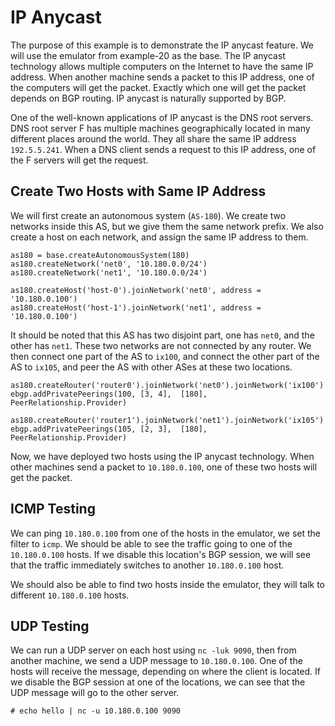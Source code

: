 # IP Anycast 

The purpose of this example is to demonstrate the IP anycast feature.
We will use the emulator from example-20 as the base. 
The IP anycast technology allows multiple computers on the Internet to have 
the same IP address. When another machine sends a packet to this IP address,
one of the computers will get the packet. Exactly which one will 
get the packet depends on BGP routing. IP anycast is naturally supported by BGP.

One of the well-known applications of IP anycast is the DNS root servers. 
DNS root server F has multiple machines geographically located 
in many different places around the world. They all share the same IP
address `192.5.5.241`. When a DNS client sends a request to this 
IP address, one of the F servers will get the request. 


## Create Two Hosts with Same IP Address

We will first create an autonomous system (`AS-180`). We create two networks
inside this AS, but we give them the same network prefix. We also create 
a host on each network, and assign the same IP address to them. 

```
as180 = base.createAutonomousSystem(180)
as180.createNetwork('net0', '10.180.0.0/24')
as180.createNetwork('net1', '10.180.0.0/24')

as180.createHost('host-0').joinNetwork('net0', address = '10.180.0.100')
as180.createHost('host-1').joinNetwork('net1', address = '10.180.0.100')
```
It should be noted that this AS has two disjoint part, one has `net0`, and the 
other has `net1`. These two networks are not connected by any router.
We then connect one part of the AS to `ix100`, and connect the other part
of the AS to `ix105`, and peer the AS with other ASes at these two locations.

```
as180.createRouter('router0').joinNetwork('net0').joinNetwork('ix100')
ebgp.addPrivatePeerings(100, [3, 4],  [180], PeerRelationship.Provider)

as180.createRouter('router1').joinNetwork('net1').joinNetwork('ix105')
ebgp.addPrivatePeerings(105, [2, 3],  [180], PeerRelationship.Provider)
```

Now, we have deployed two hosts using the IP anycast technology. 
When other machines send a packet to `10.180.0.100`, one of these two
hosts will get the packet. 


## ICMP Testing

We can ping `10.180.0.100` from one of the hosts in the emulator,
we set the filter to `icmp`. We should be able to see the 
traffic going to one of the `10.180.0.100` hosts. If we disable 
this location's BGP session, we will see that the traffic 
immediately switches to another `10.180.0.100` host. 

We should also be able to find two hosts inside the emulator,
they will talk to different `10.180.0.100` hosts. 


## UDP Testing

We can run a UDP server on each host using `nc -luk 9090`, 
then from another machine, we send a UDP message to `10.180.0.100`. 
One of the hosts will receive the message, depending on where the client 
is located. If we disable the BGP session at one of the locations,
we can see that the UDP message will go to the other server. 

```
# echo hello | nc -u 10.180.0.100 9090
```
